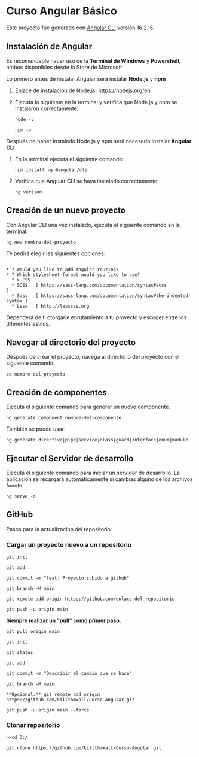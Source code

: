 # Curso Angular Básico

Este proyecto fue generado con [Angular CLI](https://github.com/angular/angular-cli) versión 16.2.15.

## Instalación de Angular

Es recomendable hacer uso de la **Terminal de Windows** y **Powershell**, ambos disponibles desde la Store de Microsoft 

Lo primero antes de instalar Angular será instalar **Node.js** y **npm**

1. Enlace de instalación de Node.js:  https://nodejs.org/en
   
2. Ejecuta lo siguiente en la terminal y verifica que Node.js y npm se instalaron correctamente:
   ```text
   node -v
   ```
   ```text
   npm -v
   ```
Después de haber instalado Node.js y npm será necesario instalar **Angular CLI**

1. En la terminal ejecuta el siguiente comando:
   ```text
   npm install -g @angular/cli
   ```
2. Verifica que Angular CLI se haya instalado correctamente:
   ```text
   ng version
   ```
   
## Creación de un nuevo proyecto
Con Angular CLI una vez instalado, ejecuta el siguiente comando en la terminal:
   ```text
   ng new nombre-del-proyecto
   ```

Te pedirá elegir las siguientes opciones:

```text

* ? Would you like to add Angular routing?
* ? Which stylesheet format would you like to use?
  * > CSS
  * SCSS   [ https://sass-lang.com/documentation/syntax#scss                ]
  * Sass   [ https://sass-lang.com/documentation/syntax#the-indented-syntax ]
  * Less   [ http://lesscss.org     
```
Dependerá de ti otorgarle enrutamiento a tu proyecto y escoger entre los diferentes estilos.

## Navegar al directorio del proyecto
Después de crear el proyecto, navega al directorio del proyecto con el siguiente comando:

   ```text
   cd nombre-del-proyecto
   ```

## Creación de componentes

Ejecuta el siguiente comando para generar un nuevo componente.

```text
ng generate component nombre-del-componente
```

También se puede usar:

```text 
ng generate directive|pipe|service|class|guard|interface|enum|module
```


## Ejecutar el Servidor de desarrollo

Ejecuta el siguiente comando para iniciar un servidor de desarrollo. La aplicación se recargará automáticamente si cambias alguno de los archivos fuente.

```text
ng serve -o
```

## GitHub

Pasos para la actualización del repositorio:

### Cargar un proyecto nuevo a un repositorio

```text
git init
```

```text
git add .
```

```text
git commit -m "feat: Proyecto subido a github"
```

```text
git branch -M main
```

```text
git remote add origin https://github.com/enlace-del-repositorio
```

```text
git push -u origin main
```

**Siempre realizar un "pull" como primer paso.**

```text
git pull origin main
```

```text
git init
```

```text
git status
```

```text
git add .
```

```text
git commit -m "Describir el cambio que se hace"
```

```text
git branch -M main
```

```text
**Opcional:** git remote add origin https://github.com/killthmxall/Curso-Angular.git
```

```text
git push -u origin main --force
```

### Clonar repositorio
```text
>>cd D:/
```

```text
git clone https://github.com/killthmxall/Curso-Angular.git
```
